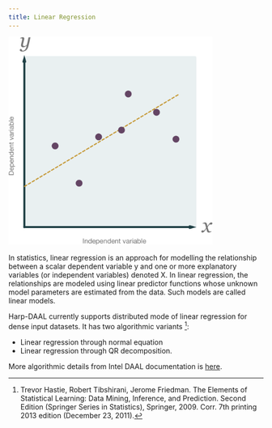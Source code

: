 ```yaml
---
title: Linear Regression 
---
```


<img src="/img/harpdaal/linear_regression.png" width="80%" >

In statistics, linear regression is an approach for modelling the relationship between a scalar dependent variable y and one or more explanatory variables (or independent variables) denoted X. In linear regression, the relationships are modeled using linear predictor functions whose unknown model parameters are estimated from the data. Such models are called linear models.

Harp-DAAL currently supports distributed mode of linear regression for dense input datasets.
It has two algorithmic variants [^fn1]:

* Linear regression through normal equation
* Linear regression through QR decomposition.

More algorithmic details from Intel DAAL documentation is [here](https://software.intel.com/en-us/daal-programming-guide-linear-regression).

[^fn1]: Trevor Hastie, Robert Tibshirani, Jerome Friedman. The Elements of Statistical Learning: Data Mining, Inference, and Prediction. Second Edition (Springer Series in Statistics), Springer, 2009. Corr. 7th printing 2013 edition (December 23, 2011).
